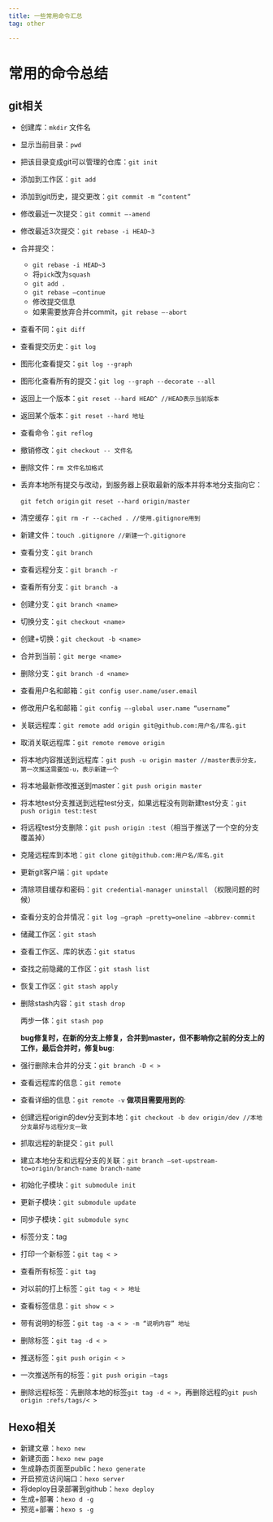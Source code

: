```yaml
---
title: 一些常用命令汇总
tag: other

---
```


<meta name="referrer" content="no-referrer" />



# 常用的命令总结

## git相关

- 创建库：`mkdir` 文件名

- 显示当前目录：`pwd`

- 把该目录变成git可以管理的仓库：`git init`

- 添加到工作区：`git add`

- 添加到git历史，提交更改：`git commit -m “content”`

- 修改最近一次提交：`git commit –-amend`

- 修改最近3次提交：`git rebase -i HEAD~3`

- 合并提交：

    - `git rebase -i HEAD~3`
    - 将`pick`改为`squash`
    - `git add .`
    - `git rebase –continue`
    - 修改提交信息
    - 如果需要放弃合并commit，`git rebase –-abort`

- 查看不同：`git diff`

- 查看提交历史：`git log`

- 图形化查看提交：`git log --graph`

- 图形化查看所有的提交：`git log --graph --decorate --all`

- 返回上一个版本：`git reset --hard HEAD^ //HEAD表示当前版本`

- 返回某个版本：`git reset --hard 地址`

- 查看命令：`git reflog`

- 撤销修改：`git checkout -- 文件名`

- 删除文件：`rm 文件名加格式`

- 丢弃本地所有提交与改动，到服务器上获取最新的版本并将本地分支指向它：

    `git fetch origin`
    `git reset --hard origin/master`

- 清空缓存：`git rm -r --cached . //使用.gitignore用到`

- 新建文件：`touch .gitignore //新建一个.gitignore`

- 查看分支：`git branch`

- 查看远程分支：`git branch -r`

- 查看所有分支：`git branch -a`

- 创建分支：`git branch <name>`

- 切换分支：`git checkout <name>`

- 创建+切换：`git checkout -b <name>`

- 合并到当前：`git merge <name>`

- 删除分支：`git branch -d <name>`

- 查看用户名和邮箱：`git config user.name/user.email`

- 修改用户名和邮箱：`git config –-global user.name “username”`

- 关联远程库：`git remote add origin git@github.com:用户名/库名.git`

- 取消关联远程库：`git remote remove origin`

- 将本地内容推送到远程库：`git push -u origin master //master表示分支，第一次推送需要加-u，表示新建一个`

- 将本地最新修改推送到master：`git push origin master`

- 将本地test分支推送到远程test分支，如果远程没有则新建test分支：`git push origin test:test`

- 将远程test分支删除：`git push origin :test`（相当于推送了一个空的分支覆盖掉）

- 克隆远程库到本地：`git clone git@github.com:用户名/库名.git`

- 更新git客户端：`git update`

- 清除项目缓存和密码：`git credential-manager uninstall` （权限问题的时候）

- 查看分支的合并情况：`git log –graph –pretty=oneline –abbrev-commit`

- 储藏工作区：`git stash`

- 查看工作区、库的状态：`git status`

- 查找之前隐藏的工作区：`git stash list`

- 恢复工作区：`git stash apply`

- 删除stash内容：`git stash drop`

    两步一体：`git stash pop`

    **bug修复时，在新的分支上修复，合并到master，但不影响你之前的分支上的工作，最后合并时，修复bug**:

- 强行删除未合并的分支：`git branch -D < >`

- 查看远程库的信息：`git remote`

- 查看详细的信息：`git remote -v`
    **做项目需要用到的**:

- 创建远程origin的dev分支到本地：`git checkout -b dev origin/dev //本地分支最好与远程分支一致`

- 抓取远程的新提交：`git pull`

- 建立本地分支和远程分支的关联：`git branch –set-upstream-to=origin/branch-name branch-name`

- 初始化子模块：`git submodule init`

- 更新子模块：`git submodule update`

- 同步子模块：`git submodule sync`

- 标签分支：tag

- 打印一个新标签：`git tag < >`

- 查看所有标签：`git tag`

- 对以前的打上标签：`git tag < > 地址`

- 查看标签信息：`git show < >`

- 带有说明的标签：`git tag -a < > -m “说明内容” 地址`

- 删除标签：`git tag -d < >`

- 推送标签：`git push origin < >`

- 一次推送所有的标签：`git push origin –tags`

- 删除远程标签：先删除本地的标签`git tag -d < >`，再删除远程的`git push origin :refs/tags/< >`

## Hexo相关

- 新建文章：`hexo new`
- 新建页面：`hexo new page`
- 生成静态页面至public：`hexo generate`
- 开启预览访问端口：`hexo server`
- 将deploy目录部署到github：`hexo deploy`
- 生成+部署：`hexo d -g`
- 预览+部署：`hexo s -g`